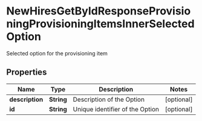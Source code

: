 

# NewHiresGetByIdResponseProvisioningProvisioningItemsInnerSelectedOption

Selected option for the provisioning item

## Properties

| Name | Type | Description | Notes |
|------------ | ------------- | ------------- | -------------|
|**description** | **String** | Description of the Option |  [optional] |
|**id** | **String** | Unique identifier of the Option |  [optional] |



